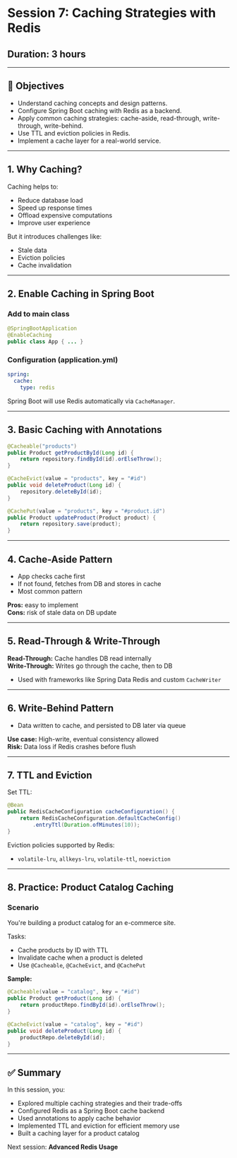 # Session 7: Caching Strategies with Redis

## Duration: 3 hours

---

## 🧠 Objectives

- Understand caching concepts and design patterns.
- Configure Spring Boot caching with Redis as a backend.
- Apply common caching strategies: cache-aside, read-through, write-through, write-behind.
- Use TTL and eviction policies in Redis.
- Implement a cache layer for a real-world service.

---

## 1. Why Caching?

Caching helps to:

- Reduce database load
- Speed up response times
- Offload expensive computations
- Improve user experience

But it introduces challenges like:

- Stale data
- Eviction policies
- Cache invalidation

---

## 2. Enable Caching in Spring Boot

### Add to main class

```java
@SpringBootApplication
@EnableCaching
public class App { ... }
```

### Configuration (application.yml)

```yaml
spring:
  cache:
    type: redis
```

Spring Boot will use Redis automatically via `CacheManager`.

---

## 3. Basic Caching with Annotations

```java
@Cacheable("products")
public Product getProductById(Long id) {
    return repository.findById(id).orElseThrow();
}

@CacheEvict(value = "products", key = "#id")
public void deleteProduct(Long id) {
    repository.deleteById(id);
}

@CachePut(value = "products", key = "#product.id")
public Product updateProduct(Product product) {
    return repository.save(product);
}
```

---

## 4. Cache-Aside Pattern

- App checks cache first
- If not found, fetches from DB and stores in cache
- Most common pattern

**Pros:** easy to implement  
**Cons:** risk of stale data on DB update

---

## 5. Read-Through & Write-Through

**Read-Through:** Cache handles DB read internally  
**Write-Through:** Writes go through the cache, then to DB

- Used with frameworks like Spring Data Redis and custom `CacheWriter`

---

## 6. Write-Behind Pattern

- Data written to cache, and persisted to DB later via queue

**Use case:** High-write, eventual consistency allowed  
**Risk:** Data loss if Redis crashes before flush

---

## 7. TTL and Eviction

Set TTL:

```java
@Bean
public RedisCacheConfiguration cacheConfiguration() {
    return RedisCacheConfiguration.defaultCacheConfig()
        .entryTtl(Duration.ofMinutes(10));
}
```

Eviction policies supported by Redis:
- `volatile-lru`, `allkeys-lru`, `volatile-ttl`, `noeviction`

---

## 8. Practice: Product Catalog Caching

### Scenario

You're building a product catalog for an e-commerce site.

Tasks:

- Cache products by ID with TTL
- Invalidate cache when a product is deleted
- Use `@Cacheable`, `@CacheEvict`, and `@CachePut`

**Sample:**

```java
@Cacheable(value = "catalog", key = "#id")
public Product getProduct(Long id) {
    return productRepo.findById(id).orElseThrow();
}

@CacheEvict(value = "catalog", key = "#id")
public void deleteProduct(Long id) {
    productRepo.deleteById(id);
}
```

---

## ✅ Summary

In this session, you:

- Explored multiple caching strategies and their trade-offs
- Configured Redis as a Spring Boot cache backend
- Used annotations to apply cache behavior
- Implemented TTL and eviction for efficient memory use
- Built a caching layer for a product catalog

Next session: **Advanced Redis Usage**
